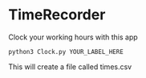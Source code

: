 # TimeRecorder
Clock your working hours with this app

`python3 Clock.py YOUR_LABEL_HERE`

This will create a file called times.csv
